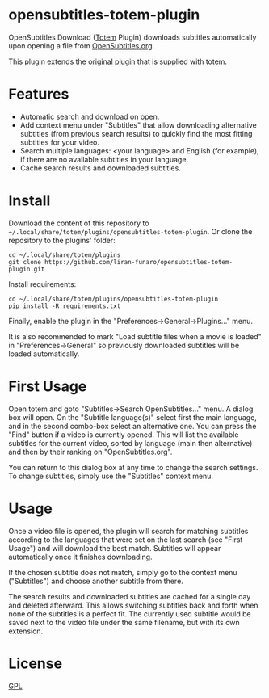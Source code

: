 # opensubtitles-totem-plugin

OpenSubtitles Download ([Totem](https://github.com/GNOME/totem) Plugin) downloads subtitles automatically upon opening a
file from [OpenSubtitles.org](https://www.opensubtitles.org).

This plugin extends the [original plugin](https://github.com/GNOME/totem/tree/master/src/plugins/opensubtitles) that is
supplied with totem.

# Features

- Automatic search and download on open.
- Add context menu under "Subtitles" that allow downloading alternative subtitles (from previous search results) to
  quickly find the most fitting subtitles for your video.
- Search multiple languages: \<your language> and English (for example), if there are no available subtitles in your
  language.
- Cache search results and downloaded subtitles.

# Install

Download the content of this repository to `~/.local/share/totem/plugins/opensubtitles-totem-plugin`.
Or clone the repository to the plugins' folder:

```shell
cd ~/.local/share/totem/plugins
git clone https://github.com/liran-funaro/opensubtitles-totem-plugin.git
```

Install requirements:

```shell
cd ~/.local/share/totem/plugins/opensubtitles-totem-plugin
pip install -R requirements.txt
```

Finally, enable the plugin in the "Preferences->General->Plugins..." menu.

It is also recommended to mark "Load subtitle files when a movie is loaded" in "Preferences->General" so previously
downloaded subtitles will be loaded automatically.

# First Usage

Open totem and goto "Subtitles->Search OpenSubtitles..." menu.
A dialog box will open.
On the "Subtitle language(s)" select first the main language, and in the second combo-box select an alternative one.
You can press the "Find" button if a video is currently opened.
This will list the available subtitles for the current video, sorted by language (main then alternative) and then by
their ranking on "OpenSubtitles.org".

You can return to this dialog box at any time to change the search settings.
To change subtitles, simply use the "Subtitles" context menu.

# Usage

Once a video file is opened, the plugin will search for matching subtitles according to the languages that were set on
the last search (see "First Usage") and will download the best match.
Subtitles will appear automatically once it finishes downloading.

If the chosen subtitle does not match, simply go to the context menu ("Subtitles") and choose another subtitle from
there.

The search results and downloaded subtitles are cached for a single day and deleted afterward.
This allows switching subtitles back and forth when none of the subtitles is a perfect fit.
The currently used subtitle would be saved next to the video file under the same filename, but with its own extension.

# License

[GPL](LICENSE.txt)
